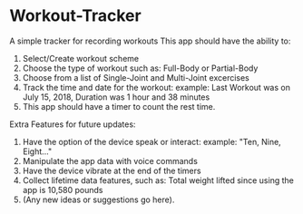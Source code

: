 # Workout-Tracker
A simple tracker for recording workouts
This app should have the ability to:
1. Select/Create workout scheme
2. Choose the type of workout such as: Full-Body or Partial-Body
3. Choose from a list of Single-Joint and Multi-Joint excercises
4. Track the time and date for the workout: example: Last Workout was on July 15, 2018, Duration was 1 hour and 38 minutes
5. This app should have a timer to count the rest time.

Extra Features for future updates:
1. Have the option of the device speak or interact: example: "Ten, Nine, Eight..."
2. Manipulate the app data with voice commands
3. Have the device vibrate at the end of the timers
4. Collect lifetime data features, such as: Total weight lifted since using the app is 10,580 pounds
5. (Any new ideas or suggestions go here).
